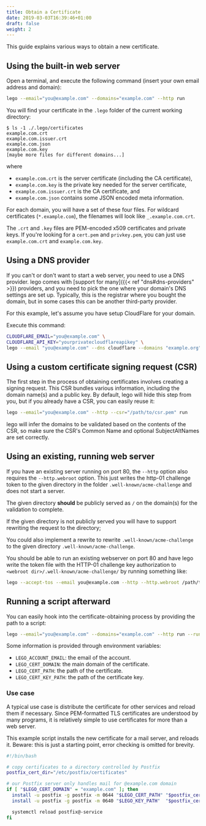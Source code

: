```yaml
---
title: Obtain a Certificate
date: 2019-03-03T16:39:46+01:00
draft: false
weight: 2
---
```


This guide explains various ways to obtain a new certificate.

<!--more-->

## Using the built-in web server

Open a terminal, and execute the following command (insert your own email address and domain):

```bash
lego --email="you@example.com" --domains="example.com" --http run
```

You will find your certificate in the `.lego` folder of the current working directory:

```console
$ ls -1 ./.lego/certificates
example.com.crt
example.com.issuer.crt
example.com.json
example.com.key
[maybe more files for different domains...]
```

where

- `example.com.crt` is the server certificate (including the CA certificate),
- `example.com.key` is the private key needed for the server certificate,
- `example.com.issuer.crt` is the CA certificate, and
- `example.com.json` contains some JSON encoded meta information.

For each domain, you will have a set of these four files.
For wildcard certificates (`*.example.com`), the filenames will look like `_.example.com.crt`.

The `.crt` and `.key` files are PEM-encoded x509 certificates and private keys.
If you're looking for a `cert.pem` and `privkey.pem`, you can just use `example.com.crt` and `example.com.key`.


## Using a DNS provider

If you can't or don't want to start a web server, you need to use a DNS provider.
lego comes with [support for many]({{< ref "dns#dns-providers" >}}) providers,
and you need to pick the one where your domain's DNS settings are set up.
Typically, this is the registrar where you bought the domain, but in some cases this can be another third-party provider.

For this example, let's assume you have setup CloudFlare for your domain.

Execute this command:

```bash
CLOUDFLARE_EMAIL="you@example.com" \
CLOUDFLARE_API_KEY="yourprivatecloudflareapikey" \
lego --email "you@example.com" --dns cloudflare --domains "example.org" run
```


## Using a custom certificate signing request (CSR)

The first step in the process of obtaining certificates involves creating a signing request.
This CSR bundles various information, including the domain name(s) and a public key.
By default, lego will hide this step from you, but if you already have a CSR, you can easily reuse it:

```bash
lego --email="you@example.com" --http --csr="/path/to/csr.pem" run
```

lego will infer the domains to be validated based on the contents of the CSR, so make sure the CSR's Common Name and optional SubjectAltNames are set correctly.


## Using an existing, running web server

If you have an existing server running on port 80, the `--http` option also requires the `--http.webroot` option.
This just writes the http-01 challenge token to the given directory in the folder `.well-known/acme-challenge` and does not start a server.

The given directory **should** be publicly served as `/` on the domain(s) for the validation to complete.

If the given directory is not publicly served you will have to support rewriting the request to the directory;

You could also implement a rewrite to rewrite `.well-known/acme-challenge` to the given directory `.well-known/acme-challenge`.

You should be able to run an existing webserver on port 80 and have lego write the token file with the HTTP-01 challenge key authorization to `<webroot dir>/.well-known/acme-challenge/` by running something like:

```bash
lego --accept-tos --email you@example.com --http --http.webroot /path/to/webroot --domains example.com run
```

## Running a script afterward

You can easily hook into the certificate-obtaining process by providing the path to a script:

```bash
lego --email="you@example.com" --domains="example.com" --http run --run-hook="./myscript.sh"
```

Some information is provided through environment variables:

- `LEGO_ACCOUNT_EMAIL`: the email of the account.
- `LEGO_CERT_DOMAIN`: the main domain of the certificate.
- `LEGO_CERT_PATH`: the path of the certificate.
- `LEGO_CERT_KEY_PATH`: the path of the certificate key.

### Use case

A typical use case is distribute the certificate for other services and reload them if necessary.
Since PEM-formatted TLS certificates are understood by many programs, it is relatively simple to use certificates for more than a web server.

This example script installs the new certificate for a mail server, and reloads it.
Beware: this is just a starting point, error checking is omitted for brevity.

```bash
#!/bin/bash

# copy certificates to a directory controlled by Postfix
postfix_cert_dir="/etc/postfix/certificates"

# our Postfix server only handles mail for @example.com domain
if [ "$LEGO_CERT_DOMAIN" = "example.com" ]; then
  install -u postfix -g postfix -m 0644 "$LEGO_CERT_PATH" "$postfix_cert_dir"
  install -u postfix -g postfix -m 0640 "$LEGO_KEY_PATH"  "$postfix_cert_dir"

  systemctl reload postfix@-service
fi
```
